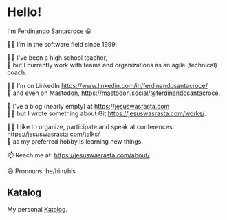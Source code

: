 # Hello!
I'm Ferdinando Santacroce 😀

👨‍💻 I’m in the software field since 1999.  

👨‍🏫 I've been a high school teacher,  
👲 but I currently work with teams and organizations as an agile (technical) coach.  

👨‍💼 I’m on LinkedIn https://www.linkedin.com/in/ferdinandosantacroce/  
🐘 and even on Mastodon, https://mastodon.social/@ferdinandosantacroce.  

👯 I’ve a blog (nearly empty) at https://jesuswasrasta.com  
👨‍🎨 but I wrote something about Git https://jesuswasrasta.com/works/.  

👨‍🎤 I like to organize, participate and speak at conferences: https://jesuswasrasta.com/talks/  
📙 as my preferred hobby is learning new things.  

📫 Reach me at: https://jesuswasrasta.com/about/  

😄 Pronouns: he/him/his  

## Katalog
My personal [Katalog](https://github.com/stars/jesuswasrasta/lists/katalog).
